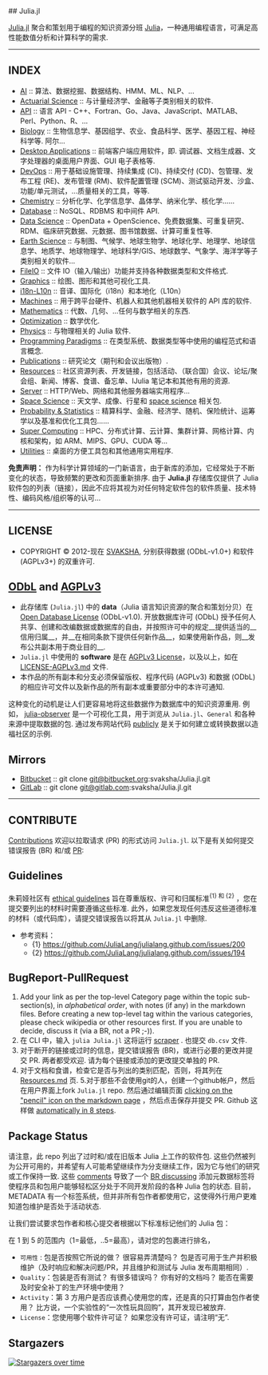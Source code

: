 <div class="github-widget" data-repo="svaksha/Julia.jl"></div>
<script async src="https://pagead2.googlesyndication.com/pagead/js/adsbygoogle.js"></script><ins class="adsbygoogle" style="display:block" data-ad-client="ca-pub-6890694312814945" data-ad-slot="5473692530" data-ad-format="auto"  data-full-width-responsive="true"></ins>
## Julia.jl

[Julia.jl](http://svaksha.github.io/Julia.jl) 聚合和策划用于编程的知识资源分班 [Julia](https://github.com/JuliaLang)，一种通用编程语言，可满足高性能数值分析和计算科学的需求.


----

## INDEX

+ [AI](https://github.com/svaksha/Julia.jl/blob/master/AI.md) :: 算法、数据挖掘、数据结构、HMM、ML、NLP、...
+ [Actuarial Science](https://github.com/svaksha/Julia.jl/blob/master/ActuarialScience.md) :: 与计量经济学、金融等子类别相关的软件.
+ [API](https://github.com/svaksha/Julia.jl/blob/master/API.md) :: 语言 API - C++、Fortran、Go、Java、JavaScript、MATLAB、Perl、Python、R、...
+ [Biology](https://github.com/svaksha/Julia.jl/blob/master/Biology.md)  :: 生物信息学、基因组学、农业、食品科学、医学、基因工程、神经科学等. 阿尔...
+ [Desktop Applications](https://github.com/svaksha/Julia.jl/blob/master/DesktopApplications.md)  :: 前端客户端应用软件，即. 调试器、文档生成器、文字处理器的桌面用户界面、GUI 电子表格等.
+ [DevOps](https://github.com/svaksha/Julia.jl/blob/master/DevOps.md) :: 用于基础设施管理、持续集成 (CI)、持续交付 (CD)、包管理、发布工程 (RE)、发布管理 (RM)、软件配置管理 (SCM)、测试驱动开发、沙盒、功能/单元测试，...质量相关的工具，等等.
+ [Chemistry](https://github.com/svaksha/Julia.jl/blob/master/Chemistry.md) :: 分析化学、化学信息学、晶体学、纳米化学、核化学......
+ [Database](https://github.com/svaksha/Julia.jl/blob/master/Database.md) :: NoSQL、RDBMS 和中间件 API.
+ [Data Science](https://github.com/svaksha/Julia.jl/blob/master/DataScience.md) :: OpenData + OpenScience、免费数据集、可重复研究、RDM、临床研究数据、元数据、图书馆数据、计算可重复性等.
+ [Earth Science](https://github.com/svaksha/Julia.jl/blob/master/Earth-Science.md) :: 与制图、气候学、地球生物学、地球化学、地理学、地球信息学、地质学、地球物理学、地球科学/GIS、地球数学、气象学、海洋学等子类别相关的软件...
+ [FileIO](https://github.com/svaksha/Julia.jl/blob/master/FileIO.md) :: 文件 IO（输入/输出）功能并支持各种数据类型和文件格式.
+ [Graphics](https://github.com/svaksha/Julia.jl/blob/master/Graphics.md) :: 绘图、图形和其他可视化工具.
+ [i18n-L10n](https://github.com/svaksha/Julia.jl/blob/master/i18n-L10n.md) :: 音译、国际化（i18n）和本地化（L10n）
+ [Machines](https://github.com/svaksha/Julia.jl/blob/master/Machines.md) :: 用于跨平台硬件、机器人和其他机器相关软件的 API 库的软件.
+ [Mathematics](https://github.com/svaksha/Julia.jl/blob/master/Mathematics.md) :: 代数、几何、...任何与数学相关的东西.
+ [Optimization](https://github.com/svaksha/Julia.jl/blob/master/Optimization.md) :: 数学优化.
+ [Physics](https://github.com/svaksha/Julia.jl/blob/master/Physics.md) :: 与物理相关的 Julia 软件.
+ [Programming Paradigms](https://github.com/svaksha/Julia.jl/blob/master/Programming-Paradigms.md) :: 在类型系统、数据类型等中使用的编程范式和语言概念.
+ [Publications](https://github.com/svaksha/Julia.jl/blob/master/Publications.md) :: 研究论文（期刊和会议出版物）.
+ [Resources](https://github.com/svaksha/Julia.jl/blob/master/Resources.md) :: 社区资源列表、开发链接，包括活动、（联合国）会议、论坛/聚会组、新闻、博客、食谱、备忘单、IJulia 笔记本和其他有用的资源.
+ [Server](https://github.com/svaksha/Julia.jl/blob/master/Server.md) :: HTTP/Web、网络和其他服务器端实用程序...
+ [Space Science](https://github.com/svaksha/Julia.jl/blob/master/Space-Science.md) :: 天文学、成像、行星和 [space science](https://en.wikipedia.org/wiki/Outline_of_space_science) 相关包.
+ [Probability & Statistics](https://github.com/svaksha/Julia.jl/blob/master/Probability-Statistics.md) :: 精算科学、金融、经济学、随机、保险统计、运筹学以及基准和优化工具包......
+ [Super Computing](https://github.com/svaksha/Julia.jl/blob/master/Super-Computing.md) :: HPC、分布式计算、云计算、集群计算、网格计算、内核和架构，如 ARM、MIPS、GPU、CUDA 等...
+ [Utilities](https://github.com/svaksha/Julia.jl/blob/master/Utilities.md) :: 桌面的方便工具包和其他通用实用程序.

 **免责声明：** 作为科学计算领域的一门新语言，由于新库的添加，它经常处于不断变化的状态，导致频繁的更改和页面重新排序. 由于 **Julia.jl** 存储库仅提供了 Julia 软件包的列表（链接），因此不应将其视为对任何特定软件包的软件质量、技术特性、编码风格/组织等的认可...

----

## LICENSE

+ COPYRIGHT © 2012-现在 [SVAKSHA](http://svaksha.com/pages/Bio), 分别获得数据 (ODbL-v1.0+) 和软件 (AGPLv3+) 的双重许可.

## [ODbL](https://opendatacommons.org/licenses/odbl/1-0/) and [AGPLv3](http://www.gnu.org/licenses/agpl-3.0.html)

+ 此存储库 (`Julia.jl`) 中的 __data__（Julia 语言知识资源的聚合和策划分贝）在 [Open Database License](https://opendatacommons.org/licenses/odbl/1-0/)  (ODbL-v1.0). 开放数据库许可 (ODbL) 授予任何人共享、创建和改编数据或数据库的自由，并按照许可中的规定__提供适当的__信用归属__，并__在相同条款下提供任何新作品__，如果使用新作品，则__发布公共副本用于商业目的__.
+ `Julia.jl` 中使用的 __software__ 是在 [AGPLv3 License](http://www.gnu.org/licenses/agpl-3.0.html)，以及以上，如在 [LICENSE-AGPLv3.md](https://github.com/svaksha/Julia.jl/blob/master/LICENSE-AGPLv3.md) 文件.
+ 本作品的所有副本和分支必须保留版权、程序代码 (AGPLv3) 和数据 (ODbL) 的相应许可文件以及新作品的所有副本或重要部分中的本许可通知.

这种变化的动机是让人们更容易地将这些数据作为数据库中的知识资源重用. 例如， [julia-observer](https://juliaobserver.com) 是一个可视化工具，用于浏览从 `Julia.jl`、`General` 和各种来源中提取数据的包. 通过发布网站代码 [publicly](https://github.com/djsegal/julia_observer) 是关于如何建立或转换数据以造福社区的示例.


## Mirrors
+ [Bitbucket](https://bitbucket.org/svaksha/Julia.jl) :: git clone git@bitbucket.org:svaksha/Julia.jl.git
+ [GitLab](https://gitlab.com/svaksha/Julia.jl) :: git clone git@gitlab.com:svaksha/Julia.jl.git

----

## CONTRIBUTE

[Contributions](https://github.com/svaksha/Julia.jl/graphs/contributors) 欢迎以拉取请求 (PR) 的形式访问 `Julia.jl`. 以下是有关如何提交错误报告 (BR) 和/或 [PR](https://github.com/svaksha/Julia.jl/pulls):

## Guidelines

朱莉娅社区有 [ethical guidelines](http://julialang.org/community/standards/) 旨在尊重版权、许可和归属标准<sup>{1} 和 {2}</sup> ，您在提交要列出的材料时需要遵循这些标准. 此外，如果您发现任何违反这些道德标准的材料（或代码库），请提交错误报告以将其从 `Julia.jl` 中删除.
+ 参考资料：
   + {1} https://github.com/JuliaLang/julialang.github.com/issues/200
   + {2} https://github.com/JuliaLang/julialang.github.com/issues/194


## BugReport-PullRequest

1. Add your link as per the top-level Category page within the topic sub-section(s), in _alphabetical order_, with notes (if any) in the markdown files. Before creating a new top-level tag within the various categories, please check wikipedia or other resources first. If you are unable to decide, discuss it (via a BR, not a PR ;-)).
2. 在 CLI 中，输入 `julia Julia.jl` 这将运行 [scraper](https://github.com/svaksha/Julia.jl/blob/master/src/scrape.jl) . 也提交 `db.csv` 文件.
 3. 对于断开的链接或过时的信息，提交错误报告 (BR)，或进行必要的更改并提交 PR. 两者都受欢迎. 请为每个链接或添加的更改提交单独的 PR.
4. 对于文档和食谱，检查它是否与列出的类别匹配，否则，将其列在 [Resources.md](https://github.com/svaksha/Julia.jl/blob/master/Resources.md) 页.
 5.对于那些不会使用git的人，创建一个github帐户，然后在用户界面上fork `Julia.jl` repo. 然后通过编辑页面 [clicking on the "pencil" icon on the markdown page](https://help.github.com/articles/editing-files-in-your-repository) ，然后点击保存并提交 PR.  Github 这样做 [automatically in 8 steps](https://help.github.com/articles/editing-files-in-another-user-s-repository).


## Package Status

请注意，此 repo 列出了过时和/或在旧版本 Julia 上工作的软件包. 这些仍然被列为公开可用的，并希望有人可能希望继续作为分支继续工作，因为它与他们的研究或工作保持一致. 这些 [comments](https://github.com/svaksha/Julia.jl/commit/a884fe9e921d57b87d85e970c2f57b8f21025641#commitcomment-15802037) 导致了一个 [BR discussing](https://github.com/svaksha/Julia.jl/issues/55) 添加元数据标签将使程序员和包用户能够轻松区分处于不同开发阶段的各种 Julia 包的状态. 目前，METADATA 有一个标签系统，但并非所有包作者都使用它，这使得外行用户更难知道包维护是否处于活动状态.

让我们尝试要求包作者和核心提交者根据以下标准标记他们的 Julia 包：

在 1 到 5 的范围内（1=最低，..5=最高），请对您的包裹进行排名，

 + `可用性` : 包是否按照它所说的做？ 很容易弄清楚吗？ 包是否可用于生产并积极维护（及时响应和解决问题/PR，并且维护和测试与 Julia 发布周期相同）.
 + `Quality`：包装是否有测试？ 有很多错误吗？ 你有好的文档吗？ 能否在需要及时安全补丁的生产环境中使用？
 + `Activity`：第 3 方用户是否应该费心使用您的库，还是真的只打算由包作者使用？ 比方说，一个实验性的“一次性玩具回购”，其开发现已被放弃.
 + `License`：您使用哪个软件许可证？ 如果您没有许可证，请注明“无”.


## Stargazers

[![Stargazers over time](https://starchart.cc/svaksha/Julia.jl.svg)](https://starchart.cc/svaksha/Julia.jl)
      
